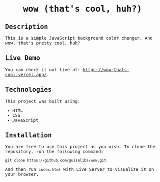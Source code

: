 <samp>
  
<h1 align=center>
  wow (that's cool, huh?)
</h1>  

## Description

This is a simple JavaScript background color changer. And wow, that's pretty cool, huh?

## Live Demo

You can check it out live at: https://wow-thats-cool.vercel.app/.

## Technologies

This project was built using:

- HTML
- CSS
- JavaScript

## Installation

You are free to use this project as you wish. To clone the repository, run the following command:

```
git clone https://github.com/guisaliba/wow.git
```

And then run `index.html` with Live Server to visualize it on your browser.
</samp>

